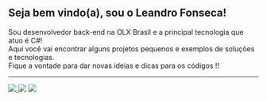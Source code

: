 ## Seja bem vindo(a), sou o Leandro Fonseca!

<p> Sou desenvolvedor back-end na OLX Brasil e a principal tecnologia que atuo é C#!
<br/> 
  Aqui você vai encontrar alguns projetos pequenos e exemplos de soluções e tecnologias. 
<br/> 
Fique a vontade para dar novas ideias e dicas para os códigos !!

</p>

<hr>

<p align="left">
  <a href="https://github.com/leandrofonseca-ti" alt="GitHub">
 <img src="https://img.shields.io/static/v1?label=Overview&message=Leandro Fonseca&color=000&logo=GitHub"/>
</a>
  
  <a href="mailto:leandrofonseca.ti@gmail.com" alt="Gmail">
  <img src="https://img.shields.io/badge/-Gmail-FF0000?style=flat-square&labelColor=FF0000&logo=gmail&logoColor=white&link=LINK-DO-SEU-GMAIL" /></a>
 
  <a href="https://www.linkedin.com/in/leandrofonseca/" alt="LinkedIn">
  <img src="https://img.shields.io/badge/-Linkedin-0e76a8?style=flat-square&logo=Linkedin&logoColor=white&link=leandrofonseca" /></a> 
</p>




<!--

<a href="https://github.com/Gurupreet">
  <img align="center" src="https://github-readme-stats.vercel.app/api/top-langs/?username=leandrofonseca-ti&theme=dracula&hide_langs_below=1" />
</a>

<a href="https://github.com/Gurupreet">
 <img align="center" src="https://github-readme-stats.vercel.app/api?username=vanessaswerts&show_icons=true&theme=dracula&line_height=27" alt="**SEU NOME** github stats"/>
</a> 


## Informações sobre minha conta GitHub

![GitHub Stats](https://github-readme-stats.vercel.app/api?username=leandrofonseca-ti&show_icons=true)



### Experiência de trabalho

Na visão geral abaixo você encontrará minha experiência de trabalho mais recente:

[<img align="left" height="94px" width="94px" alt="Warpnet" src="https://www.spacex.com/static/images/share.jpg"/>](https://www.spacex.com/)

**Software Engineer** \
[**SpaceX**](https://www.spacex.com/) • Full-time \
Linguagens & Tecnologias: `Python`, `Django`, `C++`, `JavaScript`, `GoLang`, `SaltStack`,\
Projetos em destaque: [Rocket](https://www.spacex.com/), [Marte](<https://pt.wikipedia.org/wiki/Marte_(planeta)>)
<br/>

[<img align="left" height="94px" width="94px" alt="Rocketseat" src="https://yt3.ggpht.com/ytc/AKedOLQkXnYChXAHOeBQLzwhk1_BHYgUXs6ITQOakoeNoQ=s900-c-k-c0x00ffffff-no-rj"/>](https://rocketseat.com.br/)

**Frot-end Developer (Jr)** \
[**Rocketseat**](https://rocketseat.com.br/) • Contract \
Linguagens & Tecnologias: `JavaScript`, `Node`, `React`\
Projetos em destaque: [Ignite](), [Bootcamp]()
<br/>

[<img align="left" height="94px" width="94px" alt="Nubank" src="https://nubank.com.br/images/nu-icon.png?v=2"/>](https://nubank.com.br/)

**Software Engineer** \
[**Nubank**](https://nubank.com.br/) • Contract \
Linguagens & Tecnologias: `React Native`, `Node`, `Swift`, `Kotlin`, `OpenShift` \
Projetos em destaque: [App](https://nubank.com.br/)
<br/>
<br/>

Por favor, encontre-me no [LinkedIn](https://www.linkedin.com/in/put-here-your-username/) para uma descrição mais detalhada da minha experiência de trabalho, educação e certificação.

-->
